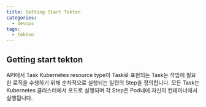 ```yaml
---
title: Getting Start Tekton
categories:
  - devops 
tags:
  - tekton
---
```


## Getting start tekton
API에서 Task Kubernetes resource type이 Task로 표현되는 Task는 작업에 필요한 로직을 수행하기 위해 순차적으로 실행되는 일련의 Step을 정의합니다. 모든 Task는 Kubernetes 클러스터에서 포드로 실행되며 각 Step은 Pod내에 자신의 컨테이너에서 실행됩니다.



